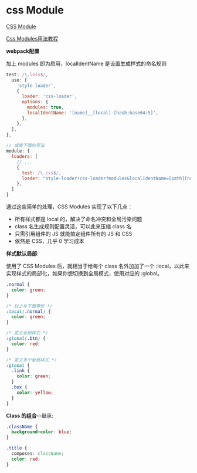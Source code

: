 # css Module

[CSS Module](https://segmentfault.com/a/1190000015738767) 

[Css Modules用法教程](http://www.ruanyifeng.com/blog/2016/06/css_modules.html)

**webpack配置**

加上 modules 即为启用，localIdentName 是设置生成样式的命名规则

```js
test: /\.less$/,
  use: [
    'style-loader',
    {
      loader: 'css-loader',
      options: {
        modules: true,
        localIdentName: '[name]__[local]-[hash:base64:5]',
      },
    },
  ],
},
 
// 或者下面的写法
module: {
  loaders: [
    // ...
    {
      test: /\.css$/,
      loader: "style-loader!css-loader?modules&localIdentName=[path][name]---[local]---[hash:base64:5]"
    },
  ]
}
```

通过这些简单的处理，CSS Modules 实现了以下几点：

- 所有样式都是 local 的，解决了命名冲突和全局污染问题
- class 名生成规则配置灵活，可以此来压缩 class 名
- 只需引用组件的 JS 就能搞定组件所有的 JS 和 CSS
- 依然是 CSS，几乎 0 学习成本

**样式默认局部**:

使用了 CSS Modules 后，就相当于给每个 class 名外加加了一个 :local，以此来实现样式的局部化，如果你想切换到全局模式，使用对应的 :global。

```css
.normal {
  color: green;
}

/* 以上与下面等价 */
:local(.normal) {
  color: green; 
}

/* 定义全局样式 */
:global(.btn) {
  color: red;
}

/* 定义多个全局样式 */
:global {
  .link {
    color: green;
  }
  .box {
    color: yellow;
  }
}
```

**Class 的组合**--继承:

```css
.className {
  background-color: blue;
}

.title {
  composes: className;
  color: red;
}
```

